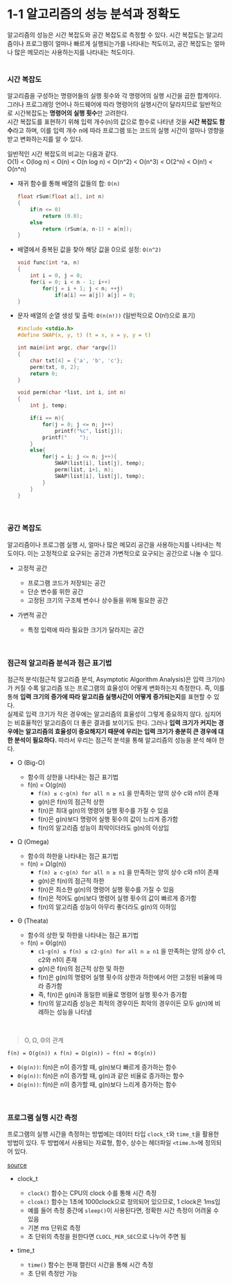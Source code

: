# 1-1 알고리즘의 성능 분석과 정확도
알고리즘의 성능은 시간 복잡도와 공간 복잡도로 측정할 수 있다. 시간 복잡도는 알고리즘이나 프로그램이 얼마나 빠르게 실행되는가를 나타내는 척도이고, 공간 복잡도는 얼마나 많은 메모리는 사용하는지를 나타내는 척도이다. <br><br>

### 시간 복잡도

알고리즘을 구성하는 명령어들의 실행 횟수와 각 명령어의 실행 시간을 곱한 합계이다. 그러나 프로그래밍 언어나 하드웨어에 따라 명령어의 실행시간이 달라지므로 일반적으로 시간복잡도는 **명령어의 실행 횟수**만 고려한다.  
시간 복잡도를 표현하기 위해 입력 개수(n)의 값으로 함수로 나타낸 것을 **시간 복잡도 함수**라고 하며, 이를 입력 개수 n에 따라 프로그램 또는 코드의 실행 시간이 얼마나 영향을 받고 변화하는지를 알 수 있다.

일반적인 시간 복잡도의 비교는 다음과 같다.  
O(1) < O(log n) < O(n) < O(n log n) < O(n^2) < O(n^3) < O(2^n) < O(n!) < O(n^n)

- 재귀 함수를 통해 배열의 값들의 합: `O(n)`
    ```C
    float rSum(float a[], int n)
    {
        if(n <= 0)
            return (0.0);
        else
            return (rSum(a, n-1) + a[n]);
    }
    ```

- 배열에서 중복된 값을 찾아 해당 값을 0으로 설정: `O(n^2)`
    ```c
    void func(int *a, n)
    {
        int i = 0, j = 0;
        for(i = 0; i < n - 1; i++)
            for(j = i + 1; j < n; ++j)
                if(a[i] == a[j]) a[j] = 0;
    }
    ```

- 문자 배열의 순열 생성 및 출력: `O(n(n!))` (일반적으로 O(n!)으로 표기)
    ```c
    #include <stdio.h>
    #define SWAP(x, y, t) (t = x, x = y, y = t)

    int main(int argc, char *argv[])
    {
        char txt[4] = {'a', 'b', 'c'};
        perm(txt, 0, 2);
        return 0;
    }

    void perm(char *list, int i, int n)
    {
        int j, temp;

        if(i == n){
            for(j = 0; j <= n; j++)
                printf("%c", list[j]);
            printf("    ");
        }
        else{
            for(j = i; j <= n; j++){
                SWAP(list[i], list[j], temp);
                perm(list, i+1, n);
                SWAP(list[i], list[j], temp);
            }
        }
    }
    ```

<br>

### 공간 복잡도

알고리즘이나 프로그램 실행 시, 얼마나 많은 메모리 공간을 사용하는지를 나타내는 척도이다. 이는 고정적으로 요구되는 공간과 가변적으로 요구되는 공간으로 나눌 수 있다.

- 고정적 공간
    - 프로그램 코드가 저장되는 공간
    - 단순 변수를 위한 공간
    - 고정된 크기의 구조체 변수나 상수들을 위해 필요한 공간

- 가변적 공간
    - 특정 입력에 따라 필요한 크기가 달라지는 공간

<br>

### 점근적 알고리즘 분석과 점근 표기법

점근적 분석(점근적 알고리즘 분석, Asymptotic Algorithm Analysis)은 입력 크기(n)가 커질 수록 알고리즘 또는 프로그램의 효율성이 어떻게 변화하는지 측정한다. 즉, 이를 통해 **입력 크기의 증가에 따라 알고리즘 실행시간이 어떻게 증가되는지**를 표현할 수 있다.  
실제로 입력 크기가 작은 경우에는 알고리즘의 효율성이 그렇게 중요하지 않다. 심지어는 비효율적인 알고리즘이 더 좋은 결과를 보이기도 한다. 그러나 **입력 크기가 커지는 경우에는 알고리즘의 효율성이 중요해지기 때문에 우리는 입력 크기가 충분히 큰 경우에 대한 분석이 필요하다.** 따라서 우리는 점근적 분석을 통해 알고리즘의 성능을 분석 해야 한다.

- O (Big-O)
    - 함수의 상한을 나타내는 점근 표기법
    - f(n) = O(g(n))
        - `f(n) ≤ c⋅g(n) for all n ≥ n1` 을 만족하는 양의 상수 c와 n1이 존재
        - g(n)은 f(n)의 점근적 상한
        - f(n)은 최대 g(n)의 명령어 실행 횟수를 가질 수 있음
        - f(n)은 g(n)보다 명령어 실행 횟수의 값이 느리게 증가함
        - f(n)의 알고리즘 성능이 최악이더라도 g(n)의 이상임

- Ω (Omega)
    - 함수의 하한을 나타내는 점근 표기법
    - f(n) = Ω(g(n))
        - `f(n) ≥ c⋅g(n) for all n ≥ n1` 을 만족하는 양의 상수 c와 n1이 존재
        - g(n)은 f(n)의 점근적 하한
        - f(n)은 최소한 g(n)의 명령어 실행 횟수를 가질 수 있음
        - f(n)은 적어도 g(n)보다 명령어 실행 횟수의 값이 빠르게 증가함
        - f(n)의 알고리즘 성능이 아무리 좋더라도 g(n)의 이하임

- Θ (Theata)
    - 함수의 상한 및 하한을 나타내는 점근 표기법
    - f(n) = Θ(g(n))
        - `c1⋅g(n) ≤ f(n) ≤ c2⋅g(n) for all n ≥ n1` 을 만족하는 양의 상수 c1, c2와 n1이 존재
        - g(n)은 f(n)의 점근적 상한 및 하한
        - f(n)은 g(n)의 명령어 실행 횟수의 상한과 하한에서 어떤 고정된 비율에 따라 증가함  
        - 즉, f(n)은 g(n)과 동일한 비율로 명령어 실행 횟수가 증가함
        - f(n)의 알고리즘 성능은 최적의 경우이든 최악의 경우이든 모두 g(n)에 비례하는 성능을 나타냄  
<br>

> O, Ω, Θ의 관계

```
f(n) = O(g(n)) ∧ f(n) = Ω(g(n)) ⇒ f(n) = Θ(g(n))
```

- `O(g(n))`: f(n)은 n이 증가할 때, g(n)보다 빠르게 증가하는 함수
- `Θ(g(n))`: f(n)은 n이 증가할 때, g(n)과 같은 비율로 증가하는 함수
- `Ω(g(n))`: f(n)은 n이 증가할 때, g(n)보다 느리게 증가하는 함수

<br>

### 프로그램 실행 시간 측정

프로그램의 실행 시간을 측정하는 방법에는 데이터 타입 `clock_t`와 `time_t`을 활용한 방법이 있다. 두 방법에서 사용되는 자료형, 함수, 상수는 헤더파일 `<time.h>`에 정의되어 있다.

[source](https://github.com/junghyun21/ssu-os-lab/new/main/computer-science/data-structure/basic-of-data-structure/01-performance-analysis-and-complexity/running_time.c)

- clock_t
    - `clock()` 함수는 CPU의 clock 수를 통해 시간 측정
    - `clcok()` 함수는 1초에 1000clock으로 정의되어 있으므로, 1 clock은 1ms임
    - 예를 들어 측정 중간에 `sleep()`이 사용된다면, 정확한 시간 측정이 어려울 수 있음
    - 기본 ms 단위로 측정
    - 초 단위의 측정을 원한다면 `CLOCL_PER_SEC`으로 나누어 주면 됨

- time_t
    - `time()` 함수는 현재 캘린더 시간을 통해 시간 측정
    - 초 단위 측정만 가능
